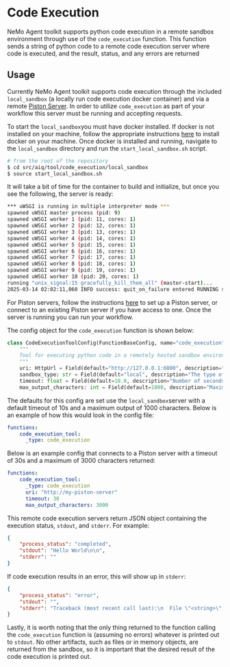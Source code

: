 <!--
SPDX-FileCopyrightText: Copyright (c) 2025, NVIDIA CORPORATION & AFFILIATES. All rights reserved.
SPDX-License-Identifier: Apache-2.0

Licensed under the Apache License, Version 2.0 (the "License");
you may not use this file except in compliance with the License.
You may obtain a copy of the License at

http://www.apache.org/licenses/LICENSE-2.0

Unless required by applicable law or agreed to in writing, software
distributed under the License is distributed on an "AS IS" BASIS,
WITHOUT WARRANTIES OR CONDITIONS OF ANY KIND, either express or implied.
See the License for the specific language governing permissions and
limitations under the License.
-->
# Code Execution

NeMo Agent toolkit supports python code execution in a remote sandbox environment through use of the `code_execution` function. This function sends a string of python code to a remote code execution server where code is executed, and the result, status, and any errors are returned

## Usage
Currently NeMo Agent toolkit supports code execution through the included `local_sandbox` (a locally run code execution docker container) and via a remote [Piston Server](https://github.com/engineer-man/piston). In order to utilize `code_execution` as part of your workflow this server must be running and accepting requests.

To start the `local_sandbox`you must have docker installed. If docker is not installed on your machine, follow the appropriate instructions [here](https://docs.docker.com/get-started/get-docker/) to install docker on your machine. Once docker is installed and running, navigate to the `local_sandbox` directory and run the `start_local_sandbox.sh` script.

```bash
# from the root of the repository
$ cd src/aiq/tool/code_execution/local_sandbox
$ source start_local_sandbox.sh
```
It will take a bit of time for the container to build and initialize, but once you see the following, the server is ready:
```bash
*** uWSGI is running in multiple interpreter mode ***
spawned uWSGI master process (pid: 9)
spawned uWSGI worker 1 (pid: 11, cores: 1)
spawned uWSGI worker 2 (pid: 12, cores: 1)
spawned uWSGI worker 3 (pid: 13, cores: 1)
spawned uWSGI worker 4 (pid: 14, cores: 1)
spawned uWSGI worker 5 (pid: 15, cores: 1)
spawned uWSGI worker 6 (pid: 16, cores: 1)
spawned uWSGI worker 7 (pid: 17, cores: 1)
spawned uWSGI worker 8 (pid: 18, cores: 1)
spawned uWSGI worker 9 (pid: 19, cores: 1)
spawned uWSGI worker 10 (pid: 20, cores: 1)
running "unix_signal:15 gracefully_kill_them_all" (master-start)...
2025-03-14 02:02:11,060 INFO success: quit_on_failure entered RUNNING state, process has stayed up for > than 1 seconds (startsecs)
```

For Piston servers, follow the instructions [here](https://github.com/engineer-man/piston) to set up a Piston server, or connect to an existing Piston server if you have access to one. Once the server is running you can run your workflow.

The config object for the `code_execution` function is shown below:
```python
class CodeExecutionToolConfig(FunctionBaseConfig, name="code_execution"):
    """
    Tool for executing python code in a remotely hosted sandbox environment.
    """
    uri: HttpUrl = Field(default="http://127.0.0.1:6000", description="URI for the code execution sandbox server")
    sandbox_type: str = Field(default="local", description="The type of code execution sandbox")
    timeout: float = Field(default=10.0, description="Number of seconds to wait for a code execution request")
    max_output_characters: int = Field(default=1000, description="Maximum number of characters that can be returned")
```
The defaults for this config are set use the `local_sandbox`server with a default timeout of 10s and a maximum output of 1000 characters. Below is an example of how this would look in the config file:
```yaml
functions:
    code_execution_tool:
      _type: code_execution
```

Below is an example config that connects to a Piston server with a timeout of 30s and a maximum of 3000 characters returned:
```yaml
functions:
    code_execution_tool:
      _type: code_execution
      uri: "http://my-piston-server"
      timeout: 30
      max_output_characters: 3000
```

This remote code execution servers return JSON object containing the execution status, `stdout`, and `stderr`. For example:

```json
{
    "process_status": "completed",
    "stdout": "Hello World\n\n",
    "stderr": ""
}
```
If code execution results in an error, this will show up in `stderr`:
```json
{
    "process_status": "error",
    "stdout": "",
    "stderr": "Traceback (most recent call last):\n  File \"<string>\", line 19, in <module>\n  File \"<string>\", line 1, in <module>\nZeroDivisionError: division by zero\n\n"
}
```
Lastly, it is worth noting that the only thing returned to the function calling the `code_execution` function is (assuming no errors) whatever is printed out to `stdout`. No other artifacts, such as files or in memory objects, are returned from the sandbox, so it is important that the desired result of the code execution is printed out.
